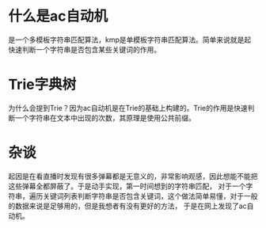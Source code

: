# 什么是ac自动机
是一个多模板字符串匹配算法，kmp是单模板字符串匹配算法。简单来说就是起快速判断一个字符串是否包含某些关键词的作用。
# Trie字典树
为什么会提到Trie？因为ac自动机是在Trie的基础上构建的。Trie的作用是快速判断一个字符串在文本中出现的次数，其原理是使用公共前缀。



# 杂谈
起因是在看直播时发现有很多弹幕都是无意义的，非常影响观感，因此想能不能把这些弹幕全都屏蔽了。于是动手实现，第一时间想到的字符串匹配，
对于一个字符串，遍历关键词列表判断字符串是否包含关键词，这个做法简单易懂，对于一般的数据来说是足够用的，但是我想者有没有更好的方法，
于是在网上发现了ac自动机。